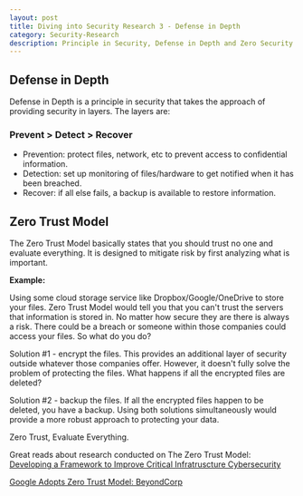 ```yaml
---
layout: post
title: Diving into Security Research 3 - Defense in Depth
category: Security-Research
description: Principle in Security, Defense in Depth and Zero Security model
---
```


## Defense in Depth

Defense in Depth is a principle in security that takes the approach of providing security in layers. The layers are:

### Prevent > Detect > Recover

- Prevention: protect files, network, etc to prevent access to confidential information.
- Detection: set up monitoring of files/hardware to get notified when it has been breached.
- Recover: if all else fails, a backup is available to restore information.


## Zero Trust Model

The Zero Trust Model basically states that you should trust no one and evaluate everything. It is designed to mitigate risk by first analyzing what is important.

<strong>Example:</strong>

Using some cloud storage service like Dropbox/Google/OneDrive to store your files. Zero Trust Model would tell you that you can't trust the servers that information is stored in. No matter how secure they are there is always a risk. There could be a breach or someone within those companies could access your files. So what do you do?

Solution #1 - encrypt the files. This provides an additional layer of security outside whatever those companies offer. However, it doesn't fully solve the problem of protecting the files. What happens if all the encrypted files are deleted?

Solution #2 - backup the files. If all the encrypted files happen to be deleted, you have a backup. Using both solutions simultaneously would provide a more robust approach to protecting your data.

Zero Trust, Evaluate Everything. 

Great reads about research conducted on The Zero Trust Model:
[Developing a Framework to Improve Critical Infratruscture Cybersecurity](http://csrc.nist.gov/cyberframework/rfi_comments/040813_forrester_research.pdf)

[Google Adopts Zero Trust Model: BeyondCorp](https://research.google.com/pubs/pub43231.html)



